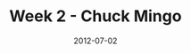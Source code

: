 ---
layout: media
category: media
series: "The Good Life"
title: "Week 2 - Chuck Mingo"
date: 2012-07-02
description: "We’re talking about how hope is a key ingredient to the good life."
video: "https://s3.amazonaws.com/crossroadsvideomessages/goodlife_02.mp4"
video-poster: "https://www.crossroads.net/uploadedfiles/goodlife_02_still.jpg"
---